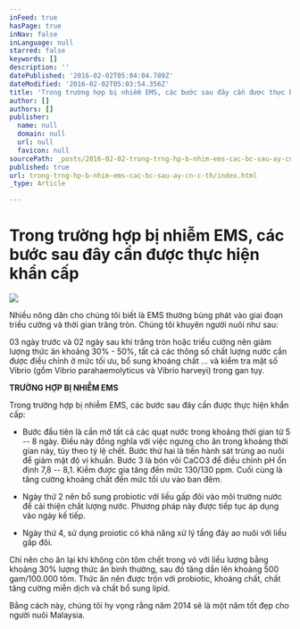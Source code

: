 ```yaml
---
inFeed: true
hasPage: true
inNav: false
inLanguage: null
starred: false
keywords: []
description: ''
datePublished: '2016-02-02T05:04:04.789Z'
dateModified: '2016-02-02T05:03:54.356Z'
title: 'Trong trường hợp bị nhiễm EMS, các bước sau đây cần được thực hiện khẩn cấp'
author: []
authors: []
publisher:
  name: null
  domain: null
  url: null
  favicon: null
sourcePath: _posts/2016-02-02-trong-trng-hp-b-nhim-ems-cac-bc-sau-ay-cn-c-th.md
published: true
url: trong-trng-hp-b-nhim-ems-cac-bc-sau-ay-cn-c-th/index.html
_type: Article

---
```

# Trong trường hợp bị nhiễm EMS, các bước sau đây cần được thực hiện khẩn cấp
![](https://the-grid-user-content.s3-us-west-2.amazonaws.com/e3e2dfac-4ef9-42bb-9148-d61d27dbddf9.jpg)

Nhiều nông dân cho chúng tôi biết là EMS thường bùng phát vào giai đoạn triều cường và thời gian trăng tròn. Chúng tôi khuyên người nuôi như sau:

03 ngày trước và 02 ngày sau khi trăng tròn hoặc triều cường nên giảm lượng thức ăn khoảng 30% - 50%, tất cả các thông số chất lượng nước cần được điều chỉnh ở mức tối ưu, bổ sung khoáng chất ... và kiểm tra mật số Vibrio (gồm Vibrio parahaemolyticus và Vibrio harveyi) trong gan tụy.

**TRƯỜNG HỢP BỊ NHIỄM EMS**

Trong trường hợp bị nhiễm EMS, các bước sau đây cần được thực hiện khẩn cấp:

- Bước đầu tiên là cần mở tất cả các quạt nước trong khoảng thời gian từ 5 -- 8 ngày. Điều này đồng nghĩa với việc ngưng cho ăn trong khoảng thời gian này, tùy theo tỷ lệ chết. Bước thứ hai là tiến hành sát trùng ao nuôi để giảm mật độ vi khuẩn. Bước 3 là bón vôi CaCO3 để điều chỉnh pH ổn định 7,8 -- 8,1\. Kiềm được gia tăng đến mức 130/130 ppm. Cuối cùng là tăng cường khoáng chất đến mức tối ưu vào ban đêm.

- Ngày thứ 2 nên bổ sung probiotic với liều gấp đôi vào môi trường nước để cải thiện chất lượng nước. Phương pháp này được tiếp tục áp dụng vào ngày kế tiếp.

- Ngày thứ 4, sử dụng proiotic có khả năng xử lý tầng đáy ao nuôi với liều gấp đôi.

Chỉ nên cho ăn lại khi không còn tôm chết trong vó với liều lượng bằng khoảng 30% lượng thức ăn bình thường, sau đó tăng dần lên khoảng 500 gam/100.000 tôm. Thức ăn nên được trộn với probiotic, khoáng chất, chất tăng cường miễn dịch và chất bổ sung lipid.

Bằng cách này, chúng tôi hy vọng rằng năm 2014 sẽ là một năm tốt đẹp cho người nuôi Malaysia.